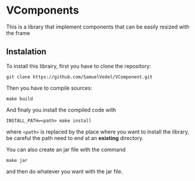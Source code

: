 # VComponents

This is a library that implement components that can be easily resized with the frame

## Instalation

To install this librairy, first you have to clone the repository:
```shell
git clone https://github.com/SamuelVedel/VComponent.git
```
Then you have to compile sources:
```shell
make build
```
And finaly you install the compiled code with
```shell
INSTALL_PATH=<path> make install
```
where `<path>` is replaced by the place where you want to install the library, be careful the path need to end at an **existing** directory.

You can also create an jar file with the command
```shell
make jar
```
and then do whatever you want with the jar file.
